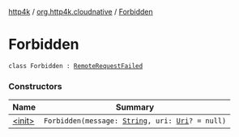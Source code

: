 [http4k](../../index.md) / [org.http4k.cloudnative](../index.md) / [Forbidden](./index.md)

# Forbidden

`class Forbidden : `[`RemoteRequestFailed`](../-remote-request-failed/index.md)

### Constructors

| Name | Summary |
|---|---|
| [&lt;init&gt;](-init-.md) | `Forbidden(message: `[`String`](https://kotlinlang.org/api/latest/jvm/stdlib/kotlin/-string/index.html)`, uri: `[`Uri`](../../org.http4k.core/-uri/index.md)`? = null)` |
